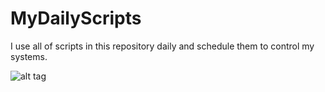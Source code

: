 # MyDailyScripts
I use all of scripts in this repository daily and schedule them to control my systems.

![alt tag](https://s10.postimg.org/5bzxuwfzt/Screenshot_from_2017-05-13_20-39-28.png)
